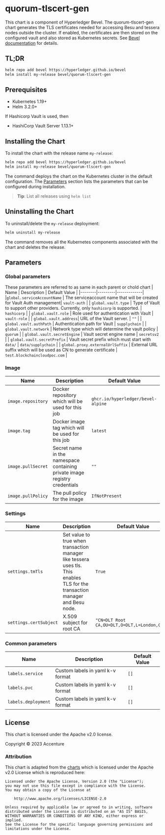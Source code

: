 [//]: # (##############################################################################################)
[//]: # (Copyright Accenture. All Rights Reserved.)
[//]: # (SPDX-License-Identifier: Apache-2.0)
[//]: # (##############################################################################################)

# quorum-tlscert-gen

This chart is a component of Hyperledger Bevel. The quorum-tlscert-gen chart generates the TLS certificates needed for accessing Besu and tessera nodes outside the cluster. If enabled, the certificates are then stored on the configured vault and also stored as Kubernetes secrets. See [Bevel documentation](https://hyperledger-bevel.readthedocs.io/en/latest/) for details.

## TL;DR

```bash
helm repo add bevel https://hyperledger.github.io/bevel
helm install my-release bevel/quorum-tlscert-gen
```

## Prerequisites

- Kubernetes 1.19+
- Helm 3.2.0+

If Hashicorp Vault is used, then
- HashiCorp Vault Server 1.13.1+

## Installing the Chart

To install the chart with the release name `my-release`:

```bash
helm repo add bevel https://hyperledger.github.io/bevel
helm install my-release bevel/quorum-tlscert-gen
```

The command deploys the chart on the Kubernetes cluster in the default configuration. The [Parameters](#parameters) section lists the parameters that can be configured during installation.

> **Tip**: List all releases using `helm list`

## Uninstalling the Chart

To uninstall/delete the `my-release` deployment:

```bash
helm uninstall my-release
```

The command removes all the Kubernetes components associated with the chart and deletes the release.

## Parameters

### Global parameters
These parameters are referred to as same in each parent or chold chart
| Name   | Description  | Default Value |
|--------|---------|-------------|
|`global.serviceAccountName` | The serviceaccount name that will be created for Vault Auth management| `vault-auth` |
| `global.vault.type`  | Type of Vault to support other providers. Currently, only `hashicorp` is supported. | `hashicorp`    |
| `global.vault.role`  | Role used for authentication with Vault | `vault-role`    |
| `global.vault.address`| URL of the Vault server.    | `""`            |
| `global.vault.authPath`    | Authentication path for Vault  | `supplychain`            |
| `global.vault.network` | Network type which will determine the vault policy | `quorum` |
| `global.vault.secretEngine` | Vault secret engine name   | `secretsv2`  |
| `global.vault.secretPrefix` | Vault secret prefix which must start with `data/`   | `data/supplychain`  |
| `global.proxy.externalUrlSuffix` | External URL suffix which will be used as CN to generate certificate | `test.blockchaincloudpoc.com`  |

### Image

| Name  | Description| Default Value   |
|------------|-----------|---------|
| `image.repository`    | Docker repository which will be used for this job | `ghcr.io/hyperledger/bevel-alpine`  |
| `image.tag`    | Docker image tag which will be used for this job | `latest`  |
| `image.pullSecret` | Secret name in the namespace containing private image registry credentials  | `""`  |
| `image.pullPolicy` | The pull policy for the image  | `IfNotPresent`  |

### Settings
| Name | Description | Default Value   |
| ------------| -------------- | --------------- |
| `settings.tmTls`   | Set value to true when transaction manager like tessera uses tls. This enables TLS for the transaction manager and Besu node. | `True` |
| `settings.certSubject`  | X.509 subject for root CA | `"CN=DLT Root CA,OU=DLT,O=DLT,L=London,C=GB"`            |

### Common parameters

| Name   | Description  | Default Value |
|--------|---------|-------------|
| `labels.service` | Custom labels in yaml k-v format  | `[]`  |
| `labels.pvc` | Custom labels in yaml k-v format  | `[]`  |
| `labels.deployment` | Custom labels in yaml k-v format  | `[]`  |

## License

This chart is licensed under the Apache v2.0 license.

Copyright &copy; 2023 Accenture

### Attribution

This chart is adapted from the [charts](https://hyperledger.github.io/bevel/) which is licensed under the Apache v2.0 License which is reproduced here:

```
Licensed under the Apache License, Version 2.0 (the "License");
you may not use this file except in compliance with the License.
You may obtain a copy of the License at

    http://www.apache.org/licenses/LICENSE-2.0

Unless required by applicable law or agreed to in writing, software
distributed under the License is distributed on an "AS IS" BASIS,
WITHOUT WARRANTIES OR CONDITIONS OF ANY KIND, either express or implied.
See the License for the specific language governing permissions and
limitations under the License.
```
